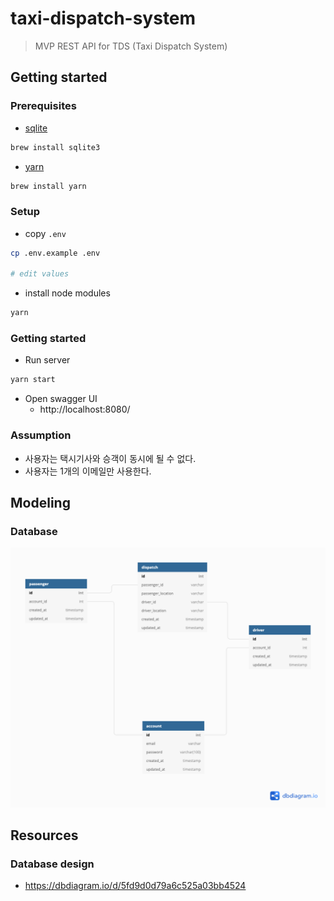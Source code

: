 # taxi-dispatch-system

> MVP REST API for TDS (Taxi Dispatch System)

## Getting started

### Prerequisites

* [sqlite](https://www.sqlite.org/download.html)

```bash
brew install sqlite3
```

* [yarn](https://classic.yarnpkg.com/en/docs/install)

```bash
brew install yarn
```

### Setup

* copy `.env`
```bash
cp .env.example .env

# edit values
```
* install node modules
```bash
yarn
```

### Getting started

* Run server

```bash
yarn start
```

* Open swagger UI
  * http://localhost:8080/

### Assumption
* 사용자는 택시기사와 승객이 동시에 될 수 없다.
* 사용자는 1개의 이메일만 사용한다.

## Modeling

### Database

![db modeling](docs/db.png)

## Resources

### Database design
* https://dbdiagram.io/d/5fd9d0d79a6c525a03bb4524
